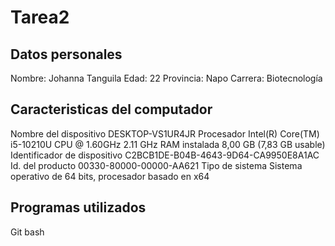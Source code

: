# Tarea2
## Datos personales
Nombre: Johanna Tanguila
Edad: 22
Provincia: Napo
Carrera: Biotecnología
## Caracteristicas del computador
Nombre del dispositivo DESKTOP-VS1UR4JR Procesador Intel(R) Core(TM) i5-10210U CPU @ 1.60GHz 2.11 GHz RAM instalada 8,00 GB (7,83 GB usable) Identificador de dispositivo C2BCB1DE-B04B-4643-9D64-CA9950E8A1AC Id. del producto 00330-80000-00000-AA621 Tipo de sistema Sistema operativo de 64 bits, procesador basado en x64

## Programas utilizados
Git bash
